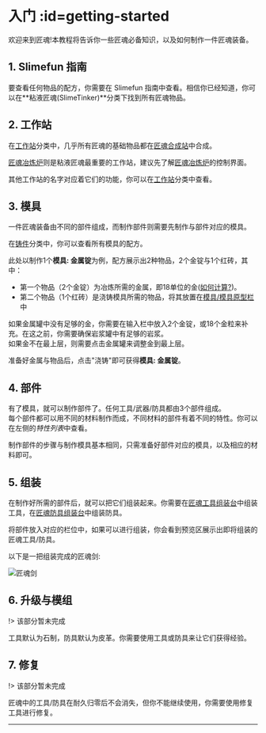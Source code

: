 # 入门 :id=getting-started

欢迎来到匠魂!本教程将告诉你一些匠魂必备知识，以及如何制作一件匠魂装备。

## 1. Slimefun 指南

要查看任何物品的配方，你需要在 Slimefun 指南中查看。相信你已经知道，你可以在**粘液匠魂(SlimeTinker)**分类下找到所有匠魂物品。

## 2. 工作站

在[工作站](/Workstations)分类中，几乎所有匠魂的基础物品都在[匠魂合成站](/Workstations#tinkers-workbench)中合成。

[匠魂冶炼炉](/Tinkers-Smeltery)则是粘液匠魂最重要的工作站，建议先了解[匠魂冶炼炉](/Tinkers-Smeltery)的控制界面。

其他工作站的名字对应着它们的功能，你可以在[工作站](/Workstations)分类中查看。

## 3. 模具

一件匠魂装备由不同的部件组成，而制作部件则需要先制作与部件对应的模具。

在[铸件](/Casts)分类中，你可以查看所有模具的配方。

此处以制作1个**模具: 金属锭**为例，配方展示出2种物品，2个金锭与1个红砖，其中：

* 第一个物品（2个金锭）为冶炼所需的金属，即18单位的金([如何计算?](/Tinkers-Smeltery#metal-tank))。
* 第二个物品（1个红砖）是浇铸模具所需的物品，将其放置在[模具/模具原型栏](/Tinkers-Smeltery#cast-slot)中

如果金属罐中没有足够的金，你需要在输入栏中放入2个金锭，或18个金粒来补充。在这之前，你需要确保岩浆罐中有足够的岩浆。  
如果金不在最上层，则需要点击金属罐来调整金到最上层。

准备好金属与物品后，点击"浇铸"即可获得**模具: 金属锭**。

## 4. 部件

有了模具，就可以制作部件了。任何工具/武器/防具都由3个部件组成。  
每个部件都可以用不同的材料制作而成，不同材料的部件有着不同的特性。你可以在左侧的*特性列表*中查看。

制作部件的步骤与制作模具基本相同，只需准备好部件对应的模具，以及相应的材料即可。

## 5. 组装

在制作好所需的部件后，就可以把它们组装起来。你需要在[匠魂工具组装台](/Workstations#tinkers-table)中组装工具，在[匠魂防具组装台](/Workstations#tinkers-armour-table)中组装防具。

将部件放入对应的栏位中，如果可以进行组装，你会看到预览区展示出即将组装的匠魂工具/防具。

以下是一把组装完成的匠魂剑:

![匠魂剑](https://cdn.jsdelivr.net/gh/ybw0014/SlimeTinker-Wiki@master/images/tinkers-sword.png ':size=50%')

## 6. 升级与模组

!> 该部分暂未完成 

工具默认为石制，防具默认为皮革。你需要使用工具或防具来让它们获得经验。

## 7. 修复

!> 该部分暂未完成

匠魂中的工具/防具在耐久归零后不会消失，但你不能继续使用，你需要使用修复工具进行修复。

----
